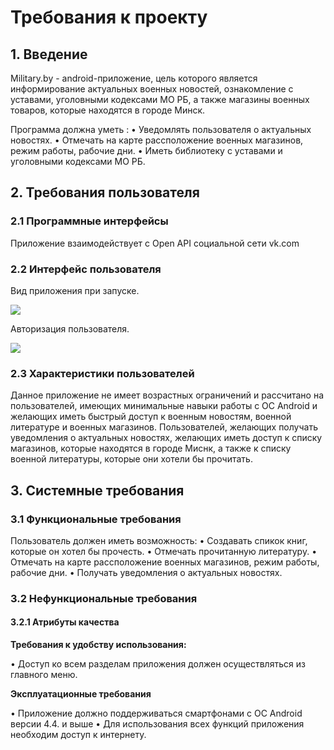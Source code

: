# **Требования к проекту**

## **1. Введение**

Military.by - android-приложение, цель которого является информирование актуальных военных новостей, ознакомление с уставами, уголовными кодексами МО РБ, а также магазины военных товаров, которые находятся в городе Минск.

Программа должна уметь :
•	Уведомлять пользователя о актуальных новостях.
•	Отмечать на карте рассположение военных магазинов, режим работы, рабочие дни.
•	Иметь библиотеку с уставами и уголовными кодексами МО РБ.

## **2. Требования пользователя**

### **2.1 Программные интерфейсы**

Приложение взаимодействует с Open API социальной сети vk.com

### **2.2 Интерфейс пользователя**

Вид приложения при запуске.

![](https://github.com/ZhekasKZ/Military/blob/master/mainDeskTOP/mainDeskTOP.png)

Авторизация пользователя. 

![](https://github.com/ZhekasKZ/Military/blob/master/mainDeskTOP/registration.png)

### **2.3 Характеристики пользователей**
Данное приложение не имеет возрастных ограничений и рассчитано на пользователей, имеющих минимальные навыки работы с ОС Android и желающих иметь быстрый доступ к военным новостям, военной литературе и военных магазинов. Пользователей, желающих получать уведомления о актуальных новостях, желающих иметь доступ к списку магазинов, которые находятся в городе Миснк, а также к списку военной литературы, которые они хотели бы прочитать.

## **3. Системные требования**

### **3.1 Функциональные требования**

Пользователь должен иметь возможность:
•	Создавать спикок книг, которые он хотел бы прочесть.
•	Отмечать прочитанную литературу.
•	Отмечать на карте рассположение военных магазинов, режим работы, рабочие дни.
•	Получать уведомления о актуальных новостях.


### **3.2 Нефункциональные требования**

#### **3.2.1 Атрибуты качества**

**Требования к удобству использования:**

•	Доступ ко всем разделам приложения должен осуществляться из главного меню.

**Эксплуатационные требования**

•	Приложение должно поддерживаться смартфонами с ОС Android версии 4.4. и выше
•	Для использования всех функций приложения необходим доступ к интернету.

